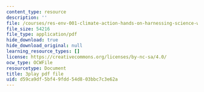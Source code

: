 ```yaml
---
content_type: resource
description: ''
file: /courses/res-env-001-climate-action-hands-on-harnessing-science-with-communities-to-cut-carbon-january-iap-2017/d59ca9df5bf49fdd54d803bbc7c3e62a_wbAC6IQtgAU.pdf
file_size: 54216
file_type: application/pdf
hide_download: true
hide_download_original: null
learning_resource_types: []
license: https://creativecommons.org/licenses/by-nc-sa/4.0/
ocw_type: OCWFile
resourcetype: Document
title: 3play pdf file
uid: d59ca9df-5bf4-9fdd-54d8-03bbc7c3e62a
---
```

